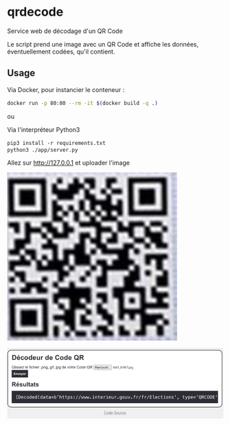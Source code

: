 # qrdecode

Service web de décodage d'un QR Code

Le script prend une image avec un QR Code et affiche les données, éventuellement codées, qu'il contient.

## Usage

Via Docker, pour instancier le conteneur :

```bash
docker run -p 80:80 --rm -it $(docker build -q .)
```

ou

Via l'interpréteur Python3

```
pip3 install -r requirements.txt
python3 ./app/server.py
```

Allez sur http://127.0.0.1 et uploader l'image

![qrcode](qrcode.jpg)

![capture](screenshot.png)
